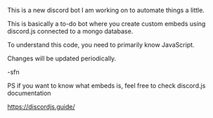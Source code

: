 This is a new discord bot I am working on to automate things a little.

This is basically a to-do bot where you create custom embeds using discord.js connected to a mongo database.

To understand this code, you need to primarily know JavaScript.

Changes will be updated periodically.

-sfn

PS if you want to know what embeds is, feel free to check discord.js documentation 

https://discordjs.guide/
